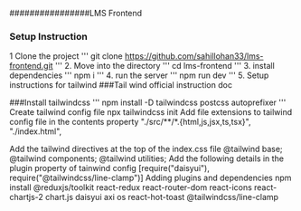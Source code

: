 ################LMS Frontend
### Setup Instruction
 1  Clone the project
    '''
        git clone https://github.com/sahillohan33/lms-frontend.git
    '''
2.  Move into the directory
    '''
        cd lms-frontend
    '''
3.  install dependencies
   '''
        npm i
   '''
4.  run the server
    '''
        npm run dev
    '''
5.  Setup instructions for tailwind
 ###Tail wind official instruction doc

###Install tailwindcss
    '''
        npm install -D tailwindcss postcss autoprefixer
    '''
Create tailwind config file
    npx tailwindcss init
Add file extensions to tailwind config file in the contents property
    "./src/**/*.{html,js,jsx,ts,tsx}", "./index.html",

Add the tailwind directives at the top of the index.css file
    @tailwind base;
    @tailwind components;
    @tailwind utilities;
Add the following details in the plugin property of tainwind config
    [require("daisyui"), require("@tailwindcss/line-clamp")]
Adding plugins and dependencies
npm install @reduxjs/toolkit react-redux react-router-dom react-icons react-chartjs-2 chart.js daisyui axi
os react-hot-toast @tailwindcss/line-clamp
